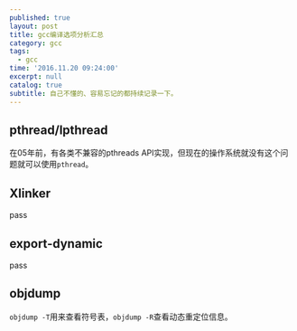 ```yaml
---
published: true
layout: post
title: gcc编译选项分析汇总
category: gcc
tags:
  - gcc
time: '2016.11.20 09:24:00'
excerpt: null
catalog: true
subtitle: 自己不懂的、容易忘记的都持续记录一下。
---
```


<!--more-->

## pthread/lpthread
在05年前，有各类不兼容的pthreads API实现，但现在的操作系统就没有这个问题就可以使用`pthread`。

## Xlinker
pass

## export-dynamic
pass

## objdump
`objdump -T`用来查看符号表，`objdump -R`查看动态重定位信息。